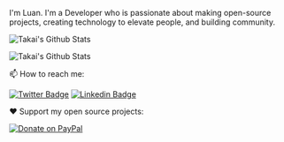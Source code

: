 I'm Luan. I'm a Developer who is passionate about making open-source projects, creating technology to elevate people, and building community.

![Takai's Github Stats](https://github-readme-stats.vercel.app/api?username=bugvoid&show_icons=true&theme=gotham)

![Takai's Github Stats](https://github-readme-stats.vercel.app/api/top-langs/?username=bugvoid&theme=gotham)

📫 How to reach me:

[![Twitter Badge](https://img.shields.io/badge/Twitter-1DA1F2?style=for-the-badge&logo=twitter&logoColor=white&link=https://twitter.com/LLuan_Castro)](https://twitter.com/LLuan_Castro) 
[![Linkedin Badge](https://img.shields.io/badge/LinkedIn-0077B5?style=for-the-badge&logo=linkedin&logoColor=white&link=https://www.linkedin.com/in/luan-castro-alves/)](https://www.linkedin.com/in/luan-castro-alves/) 

❤️ Support my open source projects:

[![Donate on PayPal](https://img.shields.io/badge/PayPal-00457C?style=for-the-badge&logo=paypal&logoColor=white)](https://www.paypal.com/cgi-bin/webscr?cmd=_donations&business=JT2EVVZXV92SA&item_name=Investimentos&currency_code=BRL)


<!--
**Bugvoid/Bugvoid** is a ✨ _special_ ✨ repository because its `README.md` (this file) appears on your GitHub profile.



